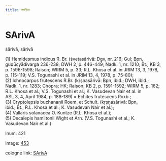 ```yaml
---
title: शारिवा
---
```


# SArivA

śārivā,  sārivā <div n="P" />(1) Hemidesmus indicus R. Br. (śvetasārivā: Dgv, nr. 216; Gul; Bpn, <div n="lb" />guḍūcyādivarga 236-238; DWH 2, p. 446-449; Nadk. 1, nr. 1210; Bt.; KB 3, <div n="lb" />p. 1596-1598; Raison; WIRM 5, p. 33; R.L. Khosa et al. in JRIM 13, 3, 1978, <div n="lb" />p. 115-119; V.S. Togunashi et al. in JRIM 13, 4, 1978, p. 75-80); <div n="P" />(2) Ichnocarpus frutescens R.Br. (kṛṣṇasārivā: Bpn, ibid.; DWH, ibid.; <div n="lb" />Nadk. 1, nr. 1283; Chopra; HK; Raison; KB 2, p. 1591-1592; WIRM 5, p. 162; <div n="lb" />R.L. Khosa et al.; V.S. Togunashi et al.; K. Vasudevan Nair et al. in <div n="lb" />ASL 3, 4, April 1984, p. 188-189) = Echites frutescens Roxb.; <div n="P" />(3) Cryptolepsis buchananii Roem. et Schult. (kṛṣṇasārivā: Bpn, <div n="lb" />ibid.; Bt.; R.L. Khosa et al.; K. Vasudevan Nair et al.); <div n="P" />(4) Vallaris solanacea O. Kuntze (R.L. Khosa et al.); <div n="P" />(5) Decalepis hamiltonii Wight et Arn. (V.S. Togunashi et al.; K. <div n="lb" />Vasudevan Nair et al.)

lnum: 421

image: [453](https://www.sanskrit-lexicon.uni-koeln.de/scans/csl-apidev/servepdf.php?dict=snp&page=453)

cologne link: [SArivA](https://sanskrit-lexicon.uni-koeln.de/scans/csl-apidev/getword.php?dict=snp&key=SArivA)

